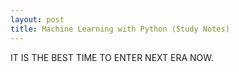 ```yaml
---
layout: post
title: Machine Learning with Python (Study Notes)
---
```


IT IS THE BEST TIME TO ENTER NEXT ERA NOW.
